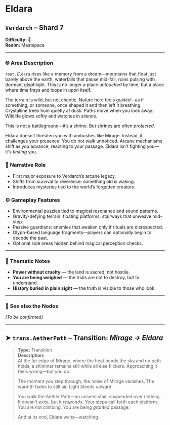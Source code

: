 # Eldara

## `Verdarch` – Shard 7

**Difficulty:** 🔮 <br>
**Realm:** Meatspace

---

### 🌐 **Area Description**

`root.Eldara` rises like a memory from a dream—mountains that float just barely above the earth, waterfalls that pause mid-fall, ruins pulsing with dormant glyphlight. This is no longer a place *untouched* by time, but a place where time frays and loops in upon itself.

The terrain is wild, but not chaotic. Nature here feels *guided*—as if something, or someone, once shaped it and then left it breathing. Crystalline trees hum quietly at dusk. Paths move when you look away. Wildlife glows softly and watches in silence.

This is not a battleground—it’s a shrine. But shrines are often *protected*.

Eldara doesn’t threaten you with ambushes like Mirage. Instead, it challenges your presence. You do not walk unnoticed. Arcane mechanisms shift as you advance, reacting to your passage. Eldara isn't fighting you—it's *testing* you.


### 🧩 **Narrative Role**

* First major exposure to Verdarch’s arcane legacy.
* Shifts from survival to reverence: something old is waking.
* Introduces mysteries tied to the world’s forgotten creators.


### ⚙️ **Gameplay Features**

* Environmental puzzles tied to magical resonance and sound patterns.
* Gravity-defying terrain: floating platforms, stairways that unweave mid-step.
* Passive guardians: enemies that awaken only if rituals are disrespected.
* Glyph-based language fragments—players can optionally begin to decode the past.
* Optional side areas hidden behind magical perception checks.

---

### 🧠 **Thematic Notes**

* **Power without cruelty** — the land is sacred, not hostile.
* **You are being weighed** — the trials are not to destroy, but to understand.
* **History buried in plain sight** — the truth is visible to those who look.

---

### 📍 **See also the Nodes**

*(To be confirmed)*

---

## ➤ `trans.AetherPath` – Transition: *Mirage → Eldara*

> **Type:** Transition <br>
> **Description:**<br>
> At the far edge of Mirage, where the heat bends the sky and no path holds, a shimmer remains still while all else flickers. Approaching it feels wrong—but you do.
>
> The moment you step through, the noise of Mirage vanishes. The warmth fades to still air. Light bleeds upward.
>
> You walk the Aether Path—an unseen stair, suspended over nothing. It doesn't *exist*, but it *responds*. Your steps call forth each platform. You are not climbing. You are being *granted* passage.
>
> And at its end, Eldara waits—watching.
